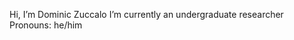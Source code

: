 Hi, I’m Dominic Zuccalo
I’m currently an undergraduate researcher
Pronouns: he/him


<!---
dominiczuccalo30/dominiczuccalo30 is a ✨ special ✨ repository because its `README.md` (this file) appears on your GitHub profile.
You can click the Preview link to take a look at your changes.
--->
